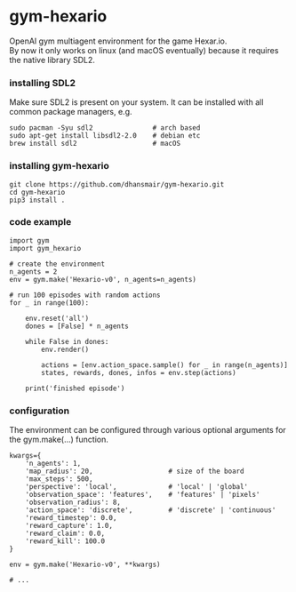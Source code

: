 # gym-hexario
OpenAI gym multiagent environment for the game Hexar.io.  
By now it only works on linux (and macOS eventually) because it requires the native library SDL2. 

### installing SDL2
Make sure SDL2 is present on your system. 
It can be installed with all common package managers, e.g.
```
sudo pacman -Syu sdl2               # arch based
sudo apt-get install libsdl2-2.0    # debian etc
brew install sdl2                   # macOS
```

### installing gym-hexario
```
git clone https://github.com/dhansmair/gym-hexario.git
cd gym-hexario
pip3 install .

```

### code example
```
import gym
import gym_hexario

# create the environment
n_agents = 2
env = gym.make('Hexario-v0', n_agents=n_agents)

# run 100 episodes with random actions
for _ in range(100):

    env.reset('all')
    dones = [False] * n_agents

    while False in dones:
        env.render()

        actions = [env.action_space.sample() for _ in range(n_agents)]
        states, rewards, dones, infos = env.step(actions)

    print('finished episode')
```

### configuration
The environment can be configured through various optional arguments for the gym.make(...) function.  
```
kwargs={
    'n_agents': 1,
    'map_radius': 20,                   # size of the board
    'max_steps': 500,
    'perspective': 'local',             # 'local' | 'global'
    'observation_space': 'features',    # 'features' | 'pixels'
    'observation_radius': 8,
    'action_space': 'discrete',         # 'discrete' | 'continuous'
    'reward_timestep': 0.0,
    'reward_capture': 1.0,
    'reward_claim': 0.0,
    'reward_kill': 100.0
}

env = gym.make('Hexario-v0', **kwargs)

# ...
```
